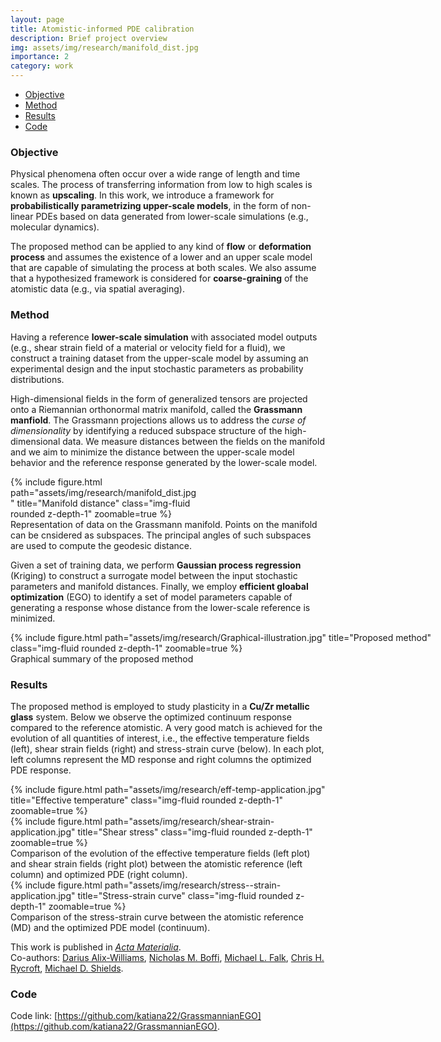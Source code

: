 ```yaml
---
layout: page
title: Atomistic-informed PDE calibration
description: Brief project overview
img: assets/img/research/manifold_dist.jpg
importance: 2
category: work
---
```


* [Objective](#objective)
* [Method](#method)
* [Results](#results)
* [Code](#code)

### Objective
Physical phenomena often occur over a wide range of length and time scales. The process of transferring information from low to high scales is known as **upscaling**. 
In this work, we introduce a framework for **probabilistically parametrizing upper-scale models**, in the form of non-linear PDEs based on data generated from lower-scale simulations (e.g., molecular dynamics). 

The proposed method can be applied to any kind of **flow** or **deformation process** and assumes the existence of a lower and an upper scale model that are capable of simulating the process at both scales. We also assume that a hypothesized framework is considered for **coarse-graining** of the atomistic data (e.g., via spatial averaging). 


### Method 
Having a reference **lower-scale simulation** with associated model outputs (e.g., shear strain field of a material or velocity field for a fluid), we construct a training dataset from the upper-scale model by assuming an experimental design and the input stochastic parameters as probability distributions.

High-dimensional fields in the form of generalized tensors are projected onto a Riemannian orthonormal matrix manifold, called the **Grassmann manfiold**. The Grassmann projections allows us to address the *curse of dimensionality* by identifying a reduced subspace structure of the high-dimensional data. We measure distances between the fields on the manifold and we aim to minimize the distance between the upper-scale model behavior and the reference response generated by the lower-scale model. 

<div class="row justify-content-sm-center" style="width:300px;>
    <div class="col-sm-4 mt-3 mt-md-0">
        {% include figure.html path="assets/img/research/manifold_dist.jpg" title="Manifold distance" class="img-fluid rounded z-depth-1" zoomable=true %}
    </div>
</div>
<div class="caption">
    Representation of data on the Grassmann manifold. Points on the manifold can be cnsidered as subspaces. The principal angles of such subspaces are used to compute the geodesic distance.
</div>

Given a set of training data, we perform **Gaussian process regression** (Kriging) to construct a surrogate model between the input stochastic parameters and manifold distances. Finally, we employ **efficient gloabal optimization** (EGO) to identify a set of model parameters capable of generating a response whose distance from the lower-scale reference is minimized. 


<div class="row justify-content-sm-center" style="width:700px;>
    <div class="col-sm-4 mt-3 mt-md-0">
        {% include figure.html path="assets/img/research/Graphical-illustration.jpg" title="Proposed method" class="img-fluid rounded z-depth-1" zoomable=true %}
    </div>
</div>
<div class="caption">
    Graphical summary of the proposed method
</div>


### Results
The proposed method is employed to study plasticity in a **Cu/Zr metallic glass** system. Below we observe the optimized continuum response compared to the reference atomistic. A very good match is achieved for the evolution of all quantities of interest, i.e., the effective temperature fields (left), shear strain fields (right) and stress-strain curve (below). In each plot, left columns represent the MD response and right columns the optimized PDE response.

<div class="row justify-content-sm-center">
    <div class="col-sm-4 mt-3 mt-md-0">
        {% include figure.html path="assets/img/research/eff-temp-application.jpg" title="Effective temperature" class="img-fluid rounded z-depth-1" zoomable=true %}
    </div>
    <div class="col-sm-4 mt-3 mt-md-0">
        {% include figure.html path="assets/img/research/shear-strain-application.jpg" title="Shear stress" class="img-fluid rounded z-depth-1" zoomable=true %}
    </div>
</div>
<div class="caption">
    Comparison of the evolution of the effective temperature fields (left plot) and shear strain fields (right plot) between the atomistic reference (left column) and optimized PDE (right column).
</div>


<div class="row justify-content-sm-center" style="width:500px;>
    <div class="col-sm-4 mt-3 mt-md-0">
        {% include figure.html path="assets/img/research/stress--strain-application.jpg" title="Stress-strain curve" class="img-fluid rounded z-depth-1" zoomable=true %}
    </div>
</div>
<div class="caption">
    Comparison of the stress-strain curve between the atomistic reference (MD) and the optimized PDE model (continuum).
</div>

This work is published in [_Acta Materialia_](https://www.sciencedirect.com/science/article/pii/S1359645421003888?dgcid=coauthor).     
Co-authors: [Darius Alix-Williams](https://github.com/dalixwill), [Nicholas M. Boffi](https://nmboffi.github.io/), [Michael L. Falk](https://engineering.jhu.edu/faculty/michael-falk/), [Chris H. Rycroft](https://people.seas.harvard.edu/~chr/), [Michael D. Shields](https://engineering.jhu.edu/faculty/michael-shields/).


### Code  
Code link: [https://github.com/katiana22/GrassmannianEGO](https://github.com/katiana22/GrassmannianEGO).

